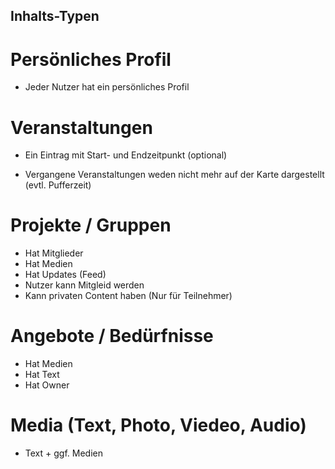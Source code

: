 ## Inhalts-Typen

# Persönliches Profil
* Jeder Nutzer hat ein persönliches Profil

# Veranstaltungen
* Ein Eintrag mit Start- und Endzeitpunkt (optional)

* Vergangene Veranstaltungen weden nicht mehr auf der Karte dargestellt (evtl. Pufferzeit)

# Projekte / Gruppen
* Hat Mitglieder
* Hat Medien
* Hat Updates (Feed)
* Nutzer kann Mitgleid werden
* Kann privaten Content haben (Nur für Teilnehmer) 

# Angebote / Bedürfnisse
* Hat Medien
* Hat Text
* Hat Owner

# Media (Text, Photo, Viedeo, Audio)
* Text + ggf. Medien

